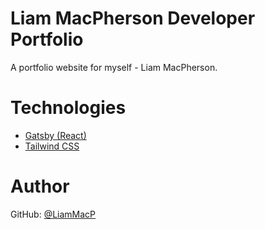 # Liam MacPherson Developer Portfolio
A portfolio website for myself - Liam MacPherson.

# Technologies
- [Gatsby (React)](https://www.gatsbyjs.com/)
- [Tailwind CSS](https://tailwindcss.com/)

# Author
GitHub: [@LiamMacP](https://github.com/LiamMacP)
